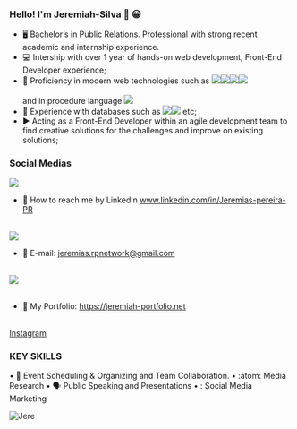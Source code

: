 ### Hello! I'm Jeremiah-Silva 👋 😀

- :desktop_computer: Bachelor’s in Public Relations. Professional with strong recent academic and internship experience.
- :computer: Intership with over 1 year of hands-on web development, Front-End Developer experience;
- :iphone: Proficiency in modern web technologies such as <a href="" target="_blank"><img src="https://img.shields.io/badge/React-61DAFB.svg?style=for-the-badge&logo=React&logoColor=black" target="_blank"><a href="" target="_blank"><img src="https://img.shields.io/badge/JavaScript-F7DF1E.svg?style=for-the-badge&logo=JavaScript&logoColor=black" target="_blank"></a><a href="" target="_blank"><img src="https://img.shields.io/badge/HTML5-E34F26.svg?style=for-the-badge&logo=HTML5&logoColor=white" target="_blank"></a><a href="" target="_blank"><img src="https://img.shields.io/badge/CSS3-1572B6.svg?style=for-the-badge&logo=CSS3&logoColor=white" target="_blank"></a></a><br></br>and in procedure language <a href="" target="_blank"><img src="https://img.shields.io/badge/COBOL-0A2B3D.svg?style=for-the-badge&logo=none" target="_blank"></a>
- :file_folder: Experience with databases such as <a href="" target="_blank"><img src="https://img.shields.io/badge/MongoDB-47A248.svg?style=for-the-badge&logo=mongodb&logoColor=white" target="_blank"></a><a href="" target="_blank"><img src="https://img.shields.io/badge/MySQL-4479A1.svg?style=for-the-badge&logo=mysql&logoColor=white" target="_blank"></a> etc;
- :arrow_forward: Acting as a Front-End Developer within an agile development team to find creative solutions for the challenges and improve on existing solutions;

### Social Medias

<a href="https://linkedin.com/in/jeremiah-silva-ca9" target="_blank"><img src="https://img.shields.io/badge/-LinkedIn-%230077B5?style=for-the-badge&logo=linkedin&logoColor=white" target="_blank"></a>
- :link: How to reach me by LinkedIn www.linkedin.com/in/Jeremias-pereira-PR<br></br>

<a href = "mailto:jeremias.rpnetwork@gmail.com"><img src="https://img.shields.io/badge/-Gmail-%23333?style=for-the-badge&logo=gmail&logoColor=white" target="_blank"></a><b></b>
- :link: E-mail: jeremias.rpnetwork@gmail.com <br></br>

<a href="https://jeremiah-portfolio.net" target="_blank"><img src="https://img.shields.io/badge/-Portf%C3%B3lio-brown?style=for-the-badge&logo=true" target="_blank"></a><br></br>
- :link: My Portfolio: https://jeremiah-portfolio.net<br></br>

<a href="https://www.instagram.com/jeremiah_i19/" target="_blank" class="social social-instagram">Instagram</a> 


### KEY SKILLS
•	:date: Event Scheduling & Organizing   and Team Collaboration.
• :atom: Media Research
• :speaking_head: Public Speaking and Presentations
• : Social Media Marketing
<!-- <h2>:blue_car: <a href="https://jeremiah-portfolio.vercel.app/"> Portfolio </a></h2> -->


![Jere](https://user-images.githubusercontent.com/108309798/183326549-3aa58c91-1783-4763-ad2f-36007915bf11.svg)

<!---
Jeremiah-Silva/Jeremiah-Silva is a ✨ special ✨ repository because its `README.md` (this file) appears on your GitHub profile.
You can click the Preview link to take a look at your changes.
--->
